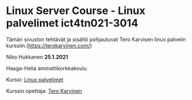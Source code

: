 # Linux Server Course - Linux palvelimet ict4tn021-3014
Tämän sivuston tehtävät ja sisältö pohjautuvat Tero Karvisen linux palvelin kurssiin.(https://terokarvinen.com/)

Niko Hukkanen **25.1.2021**

Haaga-Helia ammattikorkeakoulu

Kurssi: [Linux palvelimet](https://terokarvinen.com/2020/linux-palvelimet-2021-alkukevat-kurssi-ict4tn021-3014/) 

Kurssin opettaja: [Tero Karvinen](https://terokarvinen.com/)